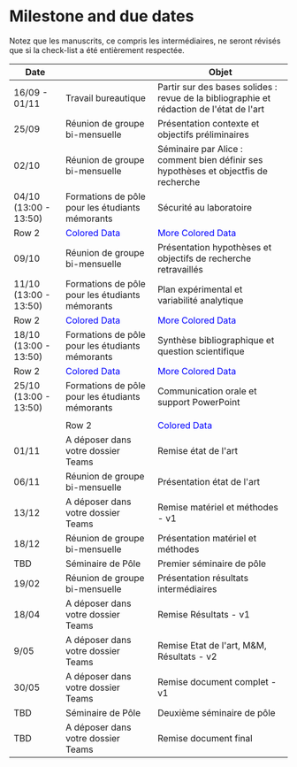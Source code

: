 # Milestone and due dates

Notez que les manuscrits, ce compris les intermédiaires, ne seront révisés que si la check-list a été entièrement respectée. 

| Date          |                                    | Objet                                                                                    |
|---------------|------------------------------------|------------------------------------------------------------------------------------------|
| 16/09 - 01/11 | Travail bureautique                | Partir sur des bases solides : revue de la bibliographie et rédaction de l'état de l'art |
| 25/09         | Réunion de groupe bi-mensuelle     | Présentation contexte et objectifs préliminaires                                         |
| 02/10         | Réunion de groupe bi-mensuelle     | Séminaire par Alice :  comment bien définir ses hypothèses et objectfis de recherche     |
| 04/10 (13:00 - 13:50)         | Formations de pôle pour les étudiants mémorants | Sécurité au laboratoire | Présentation & règlement de la plateforme MOCA                                                                   |
| <span style="backgroundcolor:blue">Row 2</span> | <span style="color:blue">Colored Data</span> | <span style="color:blue">More Colored Data</span> |
| 09/10         | Réunion de groupe bi-mensuelle     | Présentation hypothèses et objectifs de recherche retravaillés                           |
| 11/10 (13:00 - 13:50)        | Formations de pôle pour les étudiants mémorants     | Plan expérimental et variabilité analytique                           |
| <span style="backgroundcolor:blue">Row 2</span> | <span style="color:blue">Colored Data</span> | <span style="color:blue">More Colored Data</span> |
| 18/10 (13:00 - 13:50)        | Formations de pôle pour les étudiants mémorants     | Synthèse bibliographique et question scientifique                          |
| <span style="backgroundcolor:blue">Row 2</span> | <span style="color:blue">Colored Data</span> | <span style="color:blue">More Colored Data</span> |
| 25/10 (13:00 - 13:50)        | Formations de pôle pour les étudiants mémorants     | Communication orale et support PowerPoint
                          |
                          | <span style="backgroundcolor:blue">Row 2</span> | <span style="color:blue">Colored Data</span> | <span style="color:blue">More Colored Data</span> |
| 01/11         | A déposer dans votre dossier Teams | Remise état de l'art                                                                     |
| 06/11         | Réunion de groupe bi-mensuelle     | Présentation état de l'art                                                               |
| 13/12         | A déposer dans votre dossier Teams | Remise matériel et méthodes - v1                                                         |
| 18/12         | Réunion de groupe bi-mensuelle     | Présentation matériel et méthodes                                                        |
| TBD           | Séminaire de Pôle                  | Premier séminaire de pôle                                                                |
| 19/02         | Réunion de groupe bi-mensuelle     | Présentation résultats intermédiaires                                                    |
| 18/04         | A déposer dans votre dossier Teams | Remise Résultats - v1                                                                    |
| 9/05          | A déposer dans votre dossier Teams | Remise Etat de l'art, M&M, Résultats - v2                                                |
| 30/05         | A déposer dans votre dossier Teams | Remise document complet - v1                                                             |
| TBD           | Séminaire de Pôle                  | Deuxième séminaire de pôle                                                               |
| TBD           | A déposer dans votre dossier Teams | Remise document final                                                                    |
